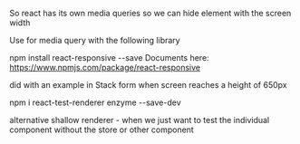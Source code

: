 

<!--
gives the height and the width of the component when it mounts
 componentDidMount(){
     window.addEventListener('resize', this.sizeUpdate);
     console.log(document.documentElement.clientWidth);
     console.log(document.documentElement.clientHeight);
 }
 sizeUpdate(){
   console.log(document.documentElement.clientWidth);
 } -->

So react has its own media queries so we can hide element
with the screen width

 Use for media query with the following library

npm install react-responsive --save
Documents here: https://www.npmjs.com/package/react-responsive

did with an example in Stack form when screen reaches a height of 650px




npm i react-test-renderer enzyme --save-dev

alternative
shallow renderer - when we just want to test the individual component without the store or other component

 <!-- Use in stack form
  console.log(stackForm.debug());
.first() === .at()
console.log(stackForm.state());
 stackform.setState({ cards: [] }); --updates state
 console.log(card.find('h4').at(1).hasClass('text-hidden'));
  -->

